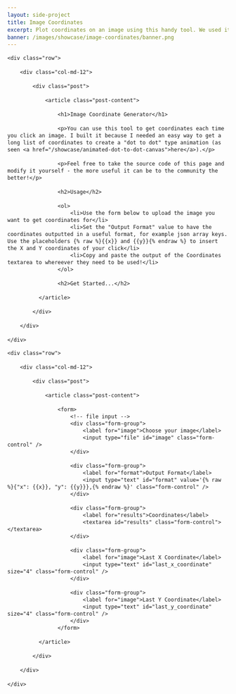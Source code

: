 ```yaml
---
layout: side-project
title: Image Coordinates
excerpt: Plot coordinates on an image using this handy tool. We used it for creating our canvas animation, definitely not for creating copious amounts of dot to dot exercises to do on a lazy Sunday...
banner: /images/showcase/image-coordinates/banner.png
---
```


<style type="text/css">

	#image_container {
		width: 645px;
		height: 400px;
		position: relative;
		margin: 50px auto 0px auto;
		border: solid #e3e3e3 5px;
	}

	.cross {
		position: absolute;
		z-index: 2;
	}

	.hidden {
		display: none;
	}

	#results {
		height: 300px;
	}
</style>

<script type="text/javascript" src="https://code.jquery.com/jquery-2.2.1.min.js"></script>

<script type="text/javascript">

// image onclick event handler
function on_click(event){
	// get mouse click position
	click_position_x = event.offsetX;
	click_position_y = event.offsetY;

	if(isNaN(click_position_x) || isNaN(click_position_y))
		debugger;

	// place cross
	var cross = $('.cross').first().clone();
	cross.css('left', click_position_x - 10);
	cross.css('top', click_position_y - 8);
	cross.removeClass('hidden');
	$('.cross').first().after(cross);

	// record last values
	$('#last_x_coordinate').val(click_position_x);
	$('#last_y_coordinate').val(click_position_y);

	// append to list of all values
	var new_line = '\n';
	if($('textarea').val().length == 0)
		new_line = '';

	var new_textarea_value = $('textarea').val() + new_line + 
								$('#format').val()
									.replace('{% raw %}{{x}}{% endraw %}', click_position_x)
									.replace('{% raw %}{{y}}{% endraw %}', click_position_y);
	$('textarea').val(new_textarea_value);
}

// set image container dimensions
function setImageDimensions(width, height){
	$('#image_container').css('width', width)
						 .css('height', height);
}

// bind file input to load image into <img> element
$(document).ready(function(){

	// bind file input
	$('#image').on('change', function (e) {
	    // check FileReader support
	    if(!FileReader)
	    	alert('Sorry, this feature requires a modern browser that supports the File API. Try again using Google Chrome...');

	    // get files
	    var event_target = e.target || window.event.srcElement,
        files = event_target.files;

        // check file has been chosen
	    if (files && files.length) {
	        var fr = new FileReader();

		    // set image_container dimensions
		    var img = new Image;
		    img.onload = function() {
		        setImageDimensions(img.width, img.height);
		    };

		    // set image_container background image and show it
	        fr.onload = function () {
		    	img.src = fr.result;
	        	$('#image_container').removeClass('hidden');
	            $('#image_container').css('background-image', 'url(' + fr.result + ')');
	        }
	        fr.readAsDataURL(files[0]);
	    }
	    else { // no file chosen to reset image_container
        	$('#image_container').addClass('hidden');
            $('#image_container').css('background-image', '');
	    }
	});
});
</script>


<div class="container narrow page">

	<div class="row">

		<div class="col-md-12">

			<div class="post">

			  	<article class="post-content">

					<h1>Image Coordinate Generator</h1>

					<p>You can use this tool to get coordinates each time you click an image. I built it because I needed an easy way to get a long list of coordinates to create a "dot to dot" type animation (as seen <a href="/showcase/animated-dot-to-dot-canvas">here</a>).</p>

					<p>Feel free to take the source code of this page and modify it yourself - the more useful it can be to the community the better!</p>

					<h2>Usage</h2>

					<ol>
						<li>Use the form below to upload the image you want to get coordinates for</li>
						<li>Set the "Output Format" value to have the coordinates outputted in a useful format, for example json array keys. Use the placeholders {% raw %}{{x}} and {{y}}{% endraw %} to insert the X and Y coordinates of your click</li>
						<li>Copy and paste the output of the Coordinates textarea to whereever they need to be used!</li>
					</ol>

					<h2>Get Started...</h2>

			  </article>

			</div>

		</div>

	</div>

</div>

<div id="image_container" onclick="on_click(event)" class="hidden">
	<img src="/images/showcase/image-coordinates/crosshairs.png" class="cross hidden">
</div>

<div class="container narrow page">

	<div class="row">

		<div class="col-md-12">

			<div class="post">

			  	<article class="post-content">

					<form>
						<!-- file input -->
						<div class="form-group">
							<label for="image">Choose your image</label>
							<input type="file" id="image" class="form-control" />
						</div>

						<div class="form-group">
							<label for="format">Output Format</label>
							<input type="text" id="format" value='{% raw %}{"x": {{x}}, "y": {{y}}},{% endraw %}' class="form-control" />
						</div>

						<div class="form-group">
							<label for="results">Coordinates</label>
							<textarea id="results" class="form-control"></textarea>
						</div>

						<div class="form-group">
							<label for="image">Last X Coordinate</label>
							<input type="text" id="last_x_coordinate" size="4" class="form-control" />
						</div>

						<div class="form-group">
							<label for="image">Last Y Coordinate</label>
							<input type="text" id="last_y_coordinate" size="4" class="form-control" />
						</div>
					</form>

			  </article>

			</div>

		</div>

	</div>

</div>

